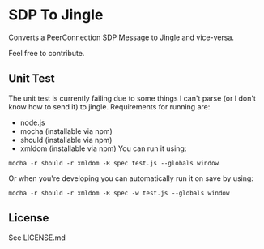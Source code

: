 SDP To Jingle
=============

Converts a PeerConnection SDP Message to Jingle and vice-versa.

Feel free to contribute.

Unit Test
---------
The unit test is currently failing due to some things I can't parse (or I don't know how to send it) to jingle.
Requirements for running are:
  - node.js
  - mocha (installable via npm)
  - should (installable via npm)
  - xmldom (installable via npm)
You can run it using:
```
mocha -r should -r xmldom -R spec test.js --globals window
```

Or when you're developing you can automatically run it on save by using:
```
mocha -r should -r xmldom -R spec -w test.js --globals window
```

License
-------
See LICENSE.md